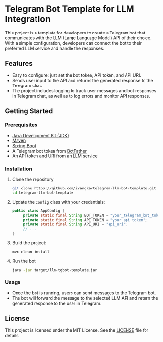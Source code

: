 # Telegram Bot Template for LLM Integration

This project is a template for developers to create a Telegram bot that communicates with the LLM (Large Language Model) API of their choice. With a simple configuration, developers can connect the bot to their preferred LLM service and handle the responses.

## Features

- Easy to configure: just set the bot token, API token, and API URI.
- Sends user input to the API and returns the generated response to the Telegram chat.
- The project includes logging to track user messages and bot responses in Telegram chat, as well as to log errors and monitor API responses.

## Getting Started

### Prerequisites

- [Java Development Kit (JDK)](https://www.oracle.com/java/technologies/javase-jdk17-downloads.html)
- [Maven](https://maven.apache.org/)
- [Spring Boot](https://spring.io/projects/spring-boot)
- A Telegram bot token from [BotFather](https://core.telegram.org/bots#botfather)
- An API token and URI from an LLM service

### Installation

1. Clone the repository:
   ```bash
   git clone https://github.com/ivangka/telegram-llm-bot-template.git
   cd telegram-llm-bot-template
   ```

2. Update the `Config` class with your credentials:
   ```java
   public class AppConfig {
        private static final String BOT_TOKEN = "your_telegram_bot_token";
        private static final String API_TOKEN = "your_api_token";
        private static final String API_URI = "api_uri";
        // ...
   }
   ```

3. Build the project:
   ```bash
   mvn clean install
   ```

4. Run the bot:
   ```bash
   java -jar target/llm-tgbot-template.jar
   ```

### Usage

- Once the bot is running, users can send messages to the Telegram bot.
- The bot will forward the message to the selected LLM API and return the generated response to the user in Telegram.

## License
This project is licensed under the MIT License. See the [LICENSE](LICENSE) file for details.
